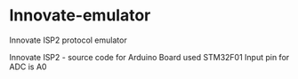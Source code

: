 # Innovate-emulator
Innovate ISP2 protocol emulator

Innovate ISP2 - source code for Arduino
Board used STM32F01 
Input pin for ADC is A0
